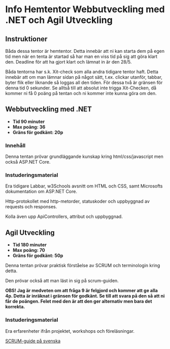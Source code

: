 # Info Hemtentor **Webbutveckling med .NET** och **Agil Utveckling**

## Instruktioner

Båda dessa tentor är hemtentor. Detta innebär att ni kan starta dem på egen tid men när en tenta är startad så har man en viss tid på sig att göra klart den. Deadline för att ha gjort klart och lämnat in är den 28/5.

Båda tentorna har s.k. Xit-check som alla andra tidigare tentor haft. Detta innebär att om man lämnar sidan på något sätt, t.ex. clickar utanför, tabbar, byter flik eller liknande så loggas all den tiden. För dessa två är gränsen för denna tid 0 sekunder. Se alltså till att absolut inte trigga Xit-Checken, då kommer ni få 0 poäng på tentan och ni kommer inte kunna göra om den.

## Webbutveckling med .NET

* **Tid 90 minuter**
* **Max poäng: 36**
* **Gräns för godkänt: 20p**

### Innehåll

Denna tentan prövar grundläggande kunskap kring html/css/javascript men också ASP.NET Core.

### Instuderingsmaterial

Era tidigare Labbar, w3Schools avsnitt om HTML och CSS, samt Microsofts dokumentation om ASP.NET Core.

Http-protokollet med http-metorder, statuskoder och uppbyggnad av requests och responses.

Kolla även upp ApiControllers, attribut och uppbyggnad.

## Agil Utveckling

* **Tid 180 minuter**
* **Max poäng: 70**
* **Gräns för godkänt: 50p**

Denna tentan prövar praktisk förståelse av SCRUM och terminologin kring detta.

Den prövar också att man läst in sig på scrum-guiden.

**OBS! Jag är medveten om att fråga 9 är felgjord och kommer att ge alla 4p. Detta är inräknat i gränsen för godkänt. Se till att svara på den så att ni får de poängen. Felet med den är att den ger alternativ men bara det korrekta.**

### Instuderingsmaterial

Era erfarenheter ifrån projektet, workshops och föreläsningar.

[SCRUM-guide på svenska](https://scrumguides.org/docs/scrumguide/v2020/2020-Scrum-Guide-Swedish.pdf)
